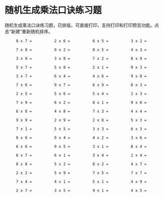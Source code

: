 # 随机生成乘法口诀练习题
随机生成乘法口诀练习题，已排版，可直接打印，支持打印和打印预览功能。点击“新建”重新随机排序。


         8 x 7 =          2 x 6 =          6 x 5 =          3 x 2 = 

         7 x 8 =          9 x 2 =          8 x 5 =          4 x 3 = 

         3 x 9 =          3 x 8 =          7 x 2 =          8 x 9 = 

         5 x 7 =          5 x 8 =          2 x 1 =          9 x 3 = 

         3 x 7 =          6 x 4 =          4 x 6 =          9 x 8 = 

         7 x 6 =          9 x 7 =          6 x 9 =          8 x 3 = 

         2 x 5 =          5 x 6 =          5 x 4 =          2 x 3 = 

         7 x 9 =          6 x 2 =          8 x 1 =          9 x 6 = 

         6 x 8 =          4 x 8 =          7 x 3 =          4 x 4 = 

         9 x 9 =          2 x 9 =          2 x 8 =          5 x 3 = 

         7 x 1 =          5 x 5 =          3 x 3 =          6 x 3 = 

         8 x 6 =          9 x 4 =          4 x 2 =          3 x 6 = 

         6 x 6 =          9 x 5 =          3 x 1 =          8 x 4 = 

         6 x 7 =          6 x 1 =          3 x 4 =          2 x 4 = 

         8 x 8 =          5 x 2 =          8 x 2 =          4 x 7 = 

         2 x 2 =          5 x 9 =          7 x 5 =          7 x 7 = 

         7 x 4 =          4 x 1 =          5 x 1 =          4 x 9 = 

         2 x 7 =          3 x 5 =          9 x 1 =          4 x 5 = 
